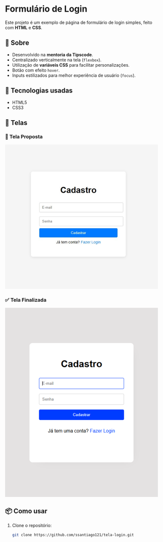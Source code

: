 # Formulário de Login

Este projeto é um exemplo de página de formulário de login simples, feito com **HTML** e **CSS**.

## 📄 Sobre

- Desenvolvido na **mentoria da Tipscode**.
- Centralizado verticalmente na tela (`flexbox`).
- Utilização de **variáveis CSS** para facilitar personalizações.
- Botão com efeito `hover`.
- Inputs estilizados para melhor experiência de usuário (`focus`).

## 🚀 Tecnologias usadas

- HTML5
- CSS3

## 📸 Telas

### 🎯 Tela Proposta
![Tela Proposta](./img/tela-proposta.jpeg)

### ✅ Tela Finalizada
![Tela Finalizada](./img/tela-finalizada.png)

## 📦 Como usar

1. Clone o repositório:
   ```bash
   git clone https://github.com/ssantiago121/tela-login.git
